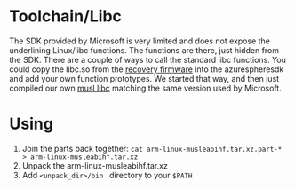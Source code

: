 # Toolchain/Libc

The SDK provided by Microsoft is very limited and does not expose the underlining Linux/libc functions. The functions are there, just hidden from the SDK. There are a couple of ways to call the standard libc functions. You could copy the libc.so from the [recovery firmware](https://github.com/anvilventures/azure-sphere-re/wiki/Firmware) into the azurespheresdk and add your own function prototypes. We started that way, and then just compiled our own [musl libc](https://musl.libc.org/) matching the same version used by Microsoft.

# Using

1. Join the parts back together: `cat arm-linux-musleabihf.tar.xz.part-* > arm-linux-musleabihf.tar.xz`
2. Unpack the arm-linux-musleabihf.tar.xz
3. Add `<unpack_dir>/bin ` directory to your `$PATH`

